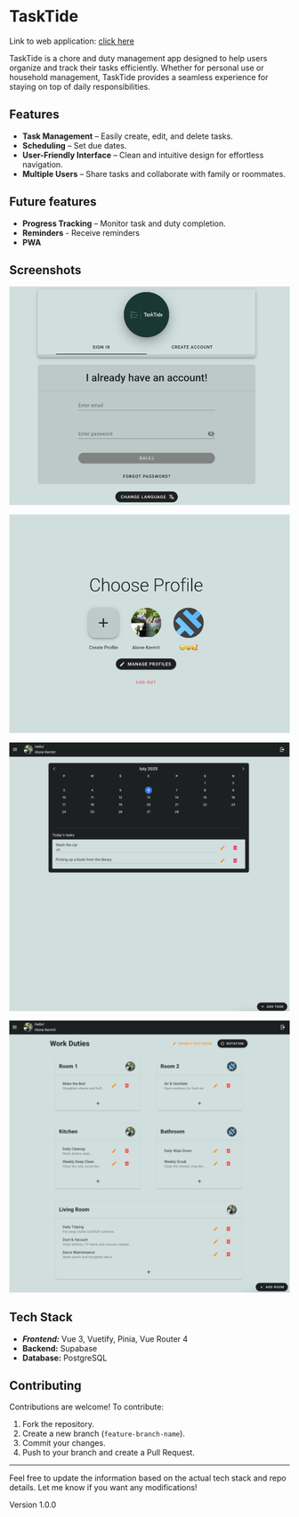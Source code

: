 # TaskTide 

Link to web application: [click here](https://task-tide-app.netlify.app/auth)

TaskTide is a chore and duty management app designed to help users organize and track their tasks efficiently. Whether for personal use or household management, TaskTide provides a seamless experience for staying on top of daily responsibilities.

## Features

- **Task Management** – Easily create, edit, and delete tasks.
- **Scheduling** – Set due dates.
- **User-Friendly Interface** – Clean and intuitive design for effortless navigation.
- **Multiple Users** – Share tasks and collaborate with family or roommates.

## Future features

- **Progress Tracking** – Monitor task and duty completion.
- **Reminders** - Receive reminders
- **PWA**

## Screenshots

![img_1.png](img_1.png)

![img_2.png](img_2.png)

![img_3.png](img_3.png)

![img_7.png](img_7.png)


## Tech Stack

- ***Frontend:*** Vue 3, Vuetify, Pinia, Vue Router 4
- **Backend:** Supabase
- **Database:** PostgreSQL

## Contributing

Contributions are welcome! To contribute:

1. Fork the repository.
2. Create a new branch (`feature-branch-name`).
3. Commit your changes.
4. Push to your branch and create a Pull Request.

---

Feel free to update the information based on the actual tech stack and repo details. Let me know if you want any modifications!


Version 1.0.0
